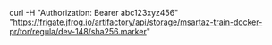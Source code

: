curl -H "Authorization: Bearer abc123xyz456" \
"https://frigate.jfrog.io/artifactory/api/storage/msartaz-train-docker-pr/tor/regula/dev-148/sha256.marker"
